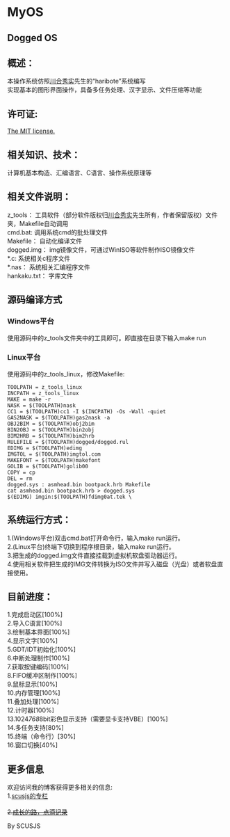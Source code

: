 ﻿MyOS
====
Dogged OS
------------------------------


概述：
--------
本操作系统仿照[川合秀实](http://hrb.osask.jp/)先生的“haribote”系统编写<br />
实现基本的图形界面操作，具备多任务处理、汉字显示、文件压缩等功能

许可证:
--------
[The MIT license.](http://zh.wikipedia.org/wiki/MIT%E8%A8%B1%E5%8F%AF%E8%AD%89)<br /> 

相关知识、技术：
----------------
计算机基本构造、汇编语言、C语言、操作系统原理等

相关文件说明：
----------------
z_tools：     工具软件（部分软件版权归[川合秀实](http://hrb.osask.jp/)先生所有，作者保留版权）文件夹，Makefile自动调用<br />
cmd.bat:      调用系统cmd的批处理文件<br />
Makefile：    自动化编译文件<br />
dogged.img：  img镜像文件，可通过WinISO等软件制作ISO镜像文件<br />
*.c:          系统相关c程序文件<br />
*.nas：       系统相关汇编程序文件<br />
hankaku.txt： 字库文件<br />

源码编译方式
----------------
### Windows平台
使用源码中的z_tools文件夹中的工具即可。即直接在目录下输入make run  
### Linux平台
使用源码中的z_tools_linux，修改Makefile:<br />

    TOOLPATH = z_tools_linux  
    INCPATH = z_tools_linux  
    MAKE = make -r  
    NASK = $(TOOLPATH)nask  
    CC1 = $(TOOLPATH)cc1 -I $(INCPATH) -Os -Wall -quiet  
    GAS2NASK = $(TOOLPATH)gas2nask -a  
    OBJ2BIM = $(TOOLPATH)obj2bim  
    BIN2OBJ = $(TOOLPATH)bin2obj  
    BIM2HRB = $(TOOLPATH)bim2hrb  
    RULEFILE = $(TOOLPATH)dogged/dogged.rul  
    EDIMG = $(TOOLPATH)edimg  
    IMGTOL = $(TOOLPATH)imgtol.com  
    MAKEFONT = $(TOOLPATH)makefont  
    GOLIB = $(TOOLPATH)golib00  
    COPY = cp  
    DEL = rm  
    dogged.sys : asmhead.bin bootpack.hrb Makefile  
    cat asmhead.bin bootpack.hrb > dogged.sys  
    $(EDIMG) imgin:$(TOOLPATH)fdimg0at.tek \  
		
系统运行方式：
-----------------
1.(Windows平台)双击cmd.bat打开命令行，输入make run运行。<br />
2.(Linux平台)终端下切换到程序根目录，输入make run运行。<br />
3.把生成的dogged.img文件直接挂载到虚拟机软盘驱动器运行。<br />
4.使用相关软件把生成的IMG文件转换为ISO文件并写入磁盘（光盘）或者软盘直接使用。<br />

目前进度：
--------------
1.完成启动区[100%]<br />
2.导入C语言[100%]<br />
3.绘制基本界面[100%]<br />
4.显示文字[100%]<br />
5.GDT/IDT初始化[100%]<br />
6.中断处理制作[100%]<br />
7.获取按键编码[100%]<br />
8.FIFO缓冲区制作[100%]<br />
9.鼠标显示[100%]<br />
10.内存管理[100%]<br />
11.叠加处理[100%]<br />
12.计时器[100%]<br />
13.1024*768*8bit彩色显示支持（需要显卡支持VBE）[100%]<br />
14.多任务支持[80%]<br />
15.终端（命令行）[30%]<br />
16.窗口切换[40%]<br />

更多信息
---------
欢迎访问我的博客获得更多相关的信息:<br />
1.[scusjs的专栏](http://blog.csdn.net/scusjs)<br />  
~~2.[成长的路，点滴记录](http://falcon_s.byethost15.com/)~~<br />




By SCUSJS



